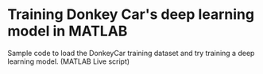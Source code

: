 # Training Donkey Car's deep learning model in MATLAB

Sample code to load the DonkeyCar training dataset and try training a deep learning model.
(MATLAB Live script)

